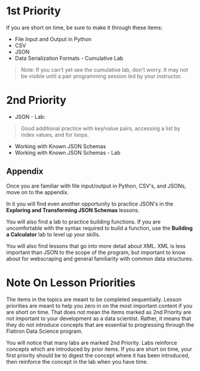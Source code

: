 # 1st Priority

If you are short on time, be sure to make it through these items:
- File Input and Output in Python
- CSV
- JSON
- Data Serialization Formats - Cumulative Lab
> Note: If you can't yet see the cumulative lab, don't worry.  It may not be visible until a pair programming session led by your instructor.

# 2nd Priority
- JSON - Lab: 
>Good additional practice with key/value pairs, accessing a list by index values, and for loops.
- Working with Known JSON Schemas
- Working with Known JSON Schemas - Lab

## Appendix

Once you are familiar with file input/output in Python, CSV's, and JSONs, move on to the appendix.

In it you will find even another opportunity to practice JSON's in the **Exploring and Transforming JSON Schemas** lessons.  

You will also find a lab to practice building functions.  If you are uncomfortable with the syntax required to build a function, use the **Building a Calculator** lab to level up your skills. 

You will also find lessons that go into more detail about XML. XML is less important than JSON to the scope of the program, but important to know about for webscraping and general familiarity with common data structures.

# Note On Lesson Priorities
The items in the topics are meant to be completed sequentially. Lesson priorities are meant to help you zero in on the most important content if you are short on time. That does not mean the items marked as 2nd Priority are not important to your development as a data scientist. Rather, it means that they do not introduce concepts that are essential to progressing through the Flatiron Data Science program.

You will notice that many labs are marked 2nd Priority. Labs reinforce concepts which are introduced by prior items. If you are short on time, your first priority should be to digest the concept where it has been introduced, then reinforce the concept in the lab when you have time.


